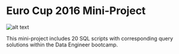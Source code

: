 # Euro Cup 2016 Mini-Project

![alt text](https://user-images.githubusercontent.com/52821013/111556203-3796f580-8747-11eb-98da-12a065d3bb12.png)

This mini-project includes 20 SQL scripts with corresponding query solutions within the Data Engineer bootcamp.
